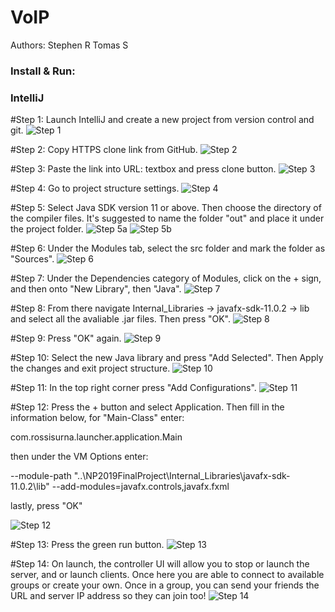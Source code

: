 # VoIP

Authors:
Stephen R
Tomas S

### Install & Run:

### IntelliJ

#Step 1:
Launch IntelliJ and create a new project from version control and git.
![Step 1](http://prntscr.com/nedu4v)

#Step 2:
Copy HTTPS clone link from GitHub.
![Step 2](http://prntscr.com/nedum3)

#Step 3:
Paste the link into URL: textbox and press clone button.
![Step 3](http://prntscr.com/nedutw)

#Step 4:
Go to project structure settings.
![Step 4](http://prntscr.com/nedv56)

#Step 5:
Select Java SDK version 11 or above. Then choose the directory of the compiler files. It's suggested to name the folder "out" and place it under the project folder. 
 ![Step 5a](http://prntscr.com/nedvhd)
 ![Step 5b](http://prntscr.com/nedznc)

#Step 6:
Under the Modules tab, select the src folder and mark the folder as "Sources".
 ![Step 6](http://prntscr.com/nedvr8)

#Step 7:
Under the Dependencies category of Modules, click on the + sign, and then onto "New Library", then "Java".
 ![Step 7](http://prntscr.com/nedwow)

#Step 8:
From there navigate Internal_Libraries -> javafx-sdk-11.0.2 -> lib and select all the avaliable .jar files. Then press "OK".
 ![Step 8](http://prntscr.com/nedx2h)

#Step 9:
Press "OK" again.
 ![Step 9](http://prntscr.com/nedxgt)

#Step 10:
Select the new Java library and press "Add Selected". Then Apply the changes and exit project structure.
 ![Step 10](http://prntscr.com/nedxob)

#Step 11:
In the top right corner press "Add Configurations".
 ![Step 11](http://prntscr.com/nedxx8)

#Step 12:
Press the + button and select Application. Then fill in the information below, for "Main-Class" enter:

com.rossisurna.launcher.application.Main 

then under the VM Options enter: 

--module-path "..\NP2019FinalProject\Internal_Libraries\javafx-sdk-11.0.2\lib" --add-modules=javafx.controls,javafx.fxml

lastly, press "OK"

 ![Step 12](http://prntscr.com/nedyc3)

#Step 13:
Press the green run button.
 ![Step 13](http://prntscr.com/nedz49)

#Step 14:
On launch, the controller UI will allow you to stop or launch the server, and or launch clients. Once here you are able to connect to available groups or create your own. Once in a group, you can send your friends the URL and server IP address so they can join too!
 ![Step 14](http://prntscr.com/nee06e)
